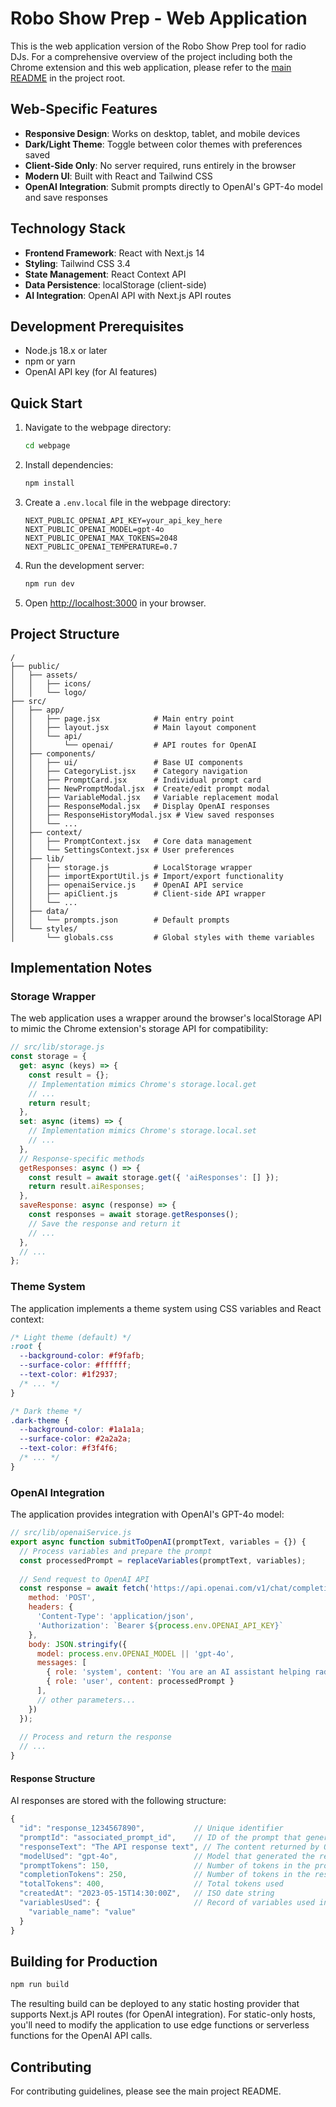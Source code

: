 # Robo Show Prep - Web Application

This is the web application version of the Robo Show Prep tool for radio DJs. For a comprehensive overview of the project including both the Chrome extension and this web application, please refer to the [main README](../README.md) in the project root.

## Web-Specific Features

- **Responsive Design**: Works on desktop, tablet, and mobile devices
- **Dark/Light Theme**: Toggle between color themes with preferences saved
- **Client-Side Only**: No server required, runs entirely in the browser
- **Modern UI**: Built with React and Tailwind CSS
- **OpenAI Integration**: Submit prompts directly to OpenAI's GPT-4o model and save responses

## Technology Stack

- **Frontend Framework**: React with Next.js 14
- **Styling**: Tailwind CSS 3.4
- **State Management**: React Context API
- **Data Persistence**: localStorage (client-side)
- **AI Integration**: OpenAI API with Next.js API routes

## Development Prerequisites

- Node.js 18.x or later
- npm or yarn
- OpenAI API key (for AI features)

## Quick Start

1. Navigate to the webpage directory:
   ```bash
   cd webpage
   ```

2. Install dependencies:
   ```bash
   npm install
   ```

3. Create a `.env.local` file in the webpage directory:
   ```
   NEXT_PUBLIC_OPENAI_API_KEY=your_api_key_here
   NEXT_PUBLIC_OPENAI_MODEL=gpt-4o
   NEXT_PUBLIC_OPENAI_MAX_TOKENS=2048
   NEXT_PUBLIC_OPENAI_TEMPERATURE=0.7
   ```

4. Run the development server:
   ```bash
   npm run dev
   ```

5. Open [http://localhost:3000](http://localhost:3000) in your browser.

## Project Structure

```
/
├── public/
│   ├── assets/
│   │   ├── icons/
│   │   └── logo/
├── src/
│   ├── app/
│   │   ├── page.jsx            # Main entry point
│   │   ├── layout.jsx          # Main layout component
│   │   └── api/
│   │       └── openai/         # API routes for OpenAI
│   ├── components/
│   │   ├── ui/                 # Base UI components
│   │   ├── CategoryList.jsx    # Category navigation
│   │   ├── PromptCard.jsx      # Individual prompt card
│   │   ├── NewPromptModal.jsx  # Create/edit prompt modal
│   │   ├── VariableModal.jsx   # Variable replacement modal
│   │   ├── ResponseModal.jsx   # Display OpenAI responses
│   │   ├── ResponseHistoryModal.jsx # View saved responses
│   │   └── ...
│   ├── context/
│   │   ├── PromptContext.jsx   # Core data management
│   │   └── SettingsContext.jsx # User preferences
│   ├── lib/
│   │   ├── storage.js          # LocalStorage wrapper
│   │   ├── importExportUtil.js # Import/export functionality
│   │   ├── openaiService.js    # OpenAI API service
│   │   ├── apiClient.js        # Client-side API wrapper
│   │   └── ...
│   ├── data/
│   │   └── prompts.json        # Default prompts
│   └── styles/
│       └── globals.css         # Global styles with theme variables
```

## Implementation Notes

### Storage Wrapper

The web application uses a wrapper around the browser's localStorage API to mimic the Chrome extension's storage API for compatibility:

```javascript
// src/lib/storage.js
const storage = {
  get: async (keys) => {
    const result = {};
    // Implementation mimics Chrome's storage.local.get
    // ...
    return result;
  },
  set: async (items) => {
    // Implementation mimics Chrome's storage.local.set
    // ...
  },
  // Response-specific methods
  getResponses: async () => {
    const result = await storage.get({ 'aiResponses': [] });
    return result.aiResponses;
  },
  saveResponse: async (response) => {
    const responses = await storage.getResponses();
    // Save the response and return it
    // ...
  },
  // ...
};
```

### Theme System

The application implements a theme system using CSS variables and React context:

```css
/* Light theme (default) */
:root {
  --background-color: #f9fafb;
  --surface-color: #ffffff;
  --text-color: #1f2937;
  /* ... */
}

/* Dark theme */
.dark-theme {
  --background-color: #1a1a1a;
  --surface-color: #2a2a2a;
  --text-color: #f3f4f6;
  /* ... */
}
```

### OpenAI Integration

The application provides integration with OpenAI's GPT-4o model:

```javascript
// src/lib/openaiService.js
export async function submitToOpenAI(promptText, variables = {}) {
  // Process variables and prepare the prompt
  const processedPrompt = replaceVariables(promptText, variables);
  
  // Send request to OpenAI API
  const response = await fetch('https://api.openai.com/v1/chat/completions', {
    method: 'POST',
    headers: {
      'Content-Type': 'application/json',
      'Authorization': `Bearer ${process.env.OPENAI_API_KEY}`
    },
    body: JSON.stringify({
      model: process.env.OPENAI_MODEL || 'gpt-4o',
      messages: [
        { role: 'system', content: 'You are an AI assistant helping radio DJs create show content.' },
        { role: 'user', content: processedPrompt }
      ],
      // other parameters...
    })
  });
  
  // Process and return the response
  // ...
}
```

#### Response Structure

AI responses are stored with the following structure:

```javascript
{
  "id": "response_1234567890",           // Unique identifier
  "promptId": "associated_prompt_id",    // ID of the prompt that generated this response
  "responseText": "The API response text", // The content returned by OpenAI
  "modelUsed": "gpt-4o",                 // Model that generated the response
  "promptTokens": 150,                   // Number of tokens in the prompt
  "completionTokens": 250,               // Number of tokens in the response
  "totalTokens": 400,                    // Total tokens used
  "createdAt": "2023-05-15T14:30:00Z",   // ISO date string
  "variablesUsed": {                     // Record of variables used in this prompt
    "variable_name": "value"
  }
}
```

## Building for Production

```bash
npm run build
```

The resulting build can be deployed to any static hosting provider that supports Next.js API routes (for OpenAI integration). For static-only hosts, you'll need to modify the application to use edge functions or serverless functions for the OpenAI API calls.

## Contributing

For contributing guidelines, please see the main project README.